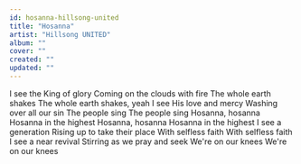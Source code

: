 ```yaml
---
id: hosanna-hillsong-united
title: "Hosanna"
artist: "Hillsong UNITED"
album: ""
cover: ""
created: ""
updated: ""
---
```


I see the King of glory
Coming on the clouds with fire
The whole earth shakes
The whole earth shakes, yeah
I see His love and mercy
Washing over all our sin
The people sing
The people sing
Hosanna, hosanna
Hosanna in the highest
Hosanna, hosanna
Hosanna in the highest
I see a generation
Rising up to take their place
With selfless faith
With selfless faith
I see a near revival
Stirring as we pray and seek
We're on our knees
We're on our knees